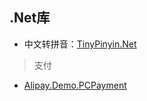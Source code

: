## .Net库

- 中文转拼音：[TinyPinyin.Net](https://github.com/hstarorg/TinyPinyin.Net)

> 支付
- [Alipay.Demo.PCPayment](https://github.com/stulzq/Alipay.Demo.PCPayment)